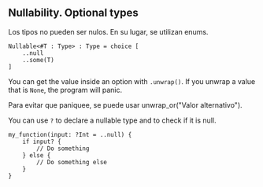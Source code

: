 ## Nullability. Optional types

Los tipos no pueden ser nulos. En su lugar, se utilizan enums.

```
Nullable<#T : Type> : Type = choice [
	..null
	..some(T)
]
```

You can get the value inside an option with `.unwrap()`.
If you unwrap a value that is `None`, the program will panic.

Para evitar que paniquee, se puede usar unwrap_or("Valor alternativo").




You can use `?` to declare a nullable type and to check if it is null.

```rg
my_function(input: ?Int = ..null) {
	if input? {
		// Do something
	} else {
		// Do something else
	}
}
```


